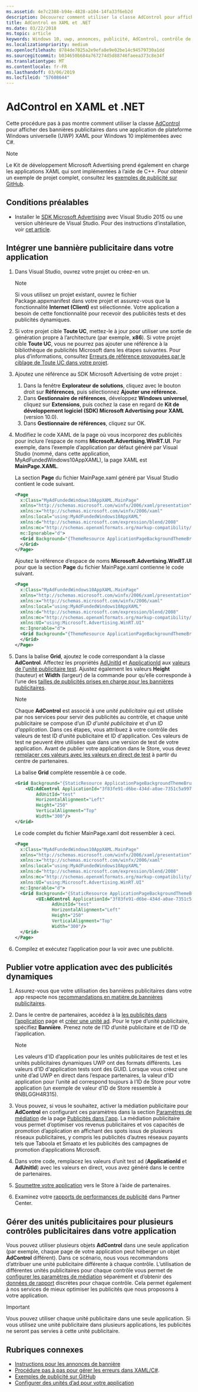 ```yaml
---
ms.assetid: 4e7c2388-b94e-4828-a104-14fa33f6eb2d
description: Découvrez comment utiliser la classe AdControl pour afficher des bannières publicitaires dans une application XAML pour Windows 10 (UWP).
title: AdControl en XAML et .NET
ms.date: 03/22/2018
ms.topic: article
keywords: Windows 10, uwp, annonces, publicité, AdControl, contrôle de publicité, XAML, .net, procédure pas à pas
ms.localizationpriority: medium
ms.openlocfilehash: 8784de7025a2e9efa8e9e02be14c94579730a1dd
ms.sourcegitcommit: b034650b684a767274d5d88746faeea373c8e34f
ms.translationtype: MT
ms.contentlocale: fr-FR
ms.lasthandoff: 03/06/2019
ms.locfileid: "57608644"
---
```

# <a name="adcontrol-in-xaml-and-net"></a>AdControl en XAML et .NET


Cette procédure pas à pas montre comment utiliser la classe [AdControl](https://docs.microsoft.com/uwp/api/microsoft.advertising.winrt.ui.adcontrol) pour afficher des bannières publicitaires dans une application de plateforme Windows universelle (UWP) XAML pour Windows 10 implémentées avec C#.

> [!NOTE]
> Le Kit de développement Microsoft Advertising prend également en charge les applications XAML qui sont implémentées à l’aide de C++. Pour obtenir un exemple de projet complet, consultez les [exemples de publicité sur GitHub](https://aka.ms/githubads).

## <a name="prerequisites"></a>Conditions préalables

* Installer le [SDK Microsoft Advertising](https://aka.ms/ads-sdk-uwp) avec Visual Studio 2015 ou une version ultérieure de Visual Studio. Pour des instructions d’installation, voir [cet article](install-the-microsoft-advertising-libraries.md).

## <a name="integrate-a-banner-ad-into-your-app"></a>Intégrer une bannière publicitaire dans votre application

1. Dans Visual Studio, ouvrez votre projet ou créez-en un.

    > [!NOTE]
    > Si vous utilisez un projet existant, ouvrez le fichier Package.appxmanifest dans votre projet et assurez-vous que la fonctionnalité **Internet (Client)** est sélectionnée. Votre application a besoin de cette fonctionnalité pour recevoir des publicités tests et des publicités dynamiques.

2. Si votre projet cible **Toute UC**, mettez-le à jour pour utiliser une sortie de génération propre à l’architecture (par exemple, **x86**). Si votre projet cible **Toute UC**, vous ne pourrez pas ajouter une référence à la bibliothèque de publicités Microsoft dans les étapes suivantes. Pour plus d’informations, consultez [Erreurs de référence provoquées par le ciblage de Toute UC dans votre projet](known-issues-for-the-advertising-libraries.md#reference_errors).

3. Ajoutez une référence au SDK Microsoft Advertising de votre projet :

    1. Dans la fenêtre **Explorateur de solutions**, cliquez avec le bouton droit sur **Références**, puis sélectionnez **Ajouter une référence.**
    2.  Dans **Gestionnaire de références**, développez **Windows universel**, cliquez sur **Extensions**, puis cochez la case en regard de **Kit de développement logiciel (SDK) Microsoft Advertising pour XAML** (version 10.0).
    3.  Dans **Gestionnaire de références**, cliquez sur OK.

4.  Modifiez le code XAML de la page où vous incorporez des publicités pour inclure l’espace de noms **Microsoft.Advertising.WinRT.UI**. Par exemple, dans l’exemple d’application par défaut généré par Visual Studio (nommé, dans cette application, MyAdFundedWindows10AppXAML), la page XAML est **MainPage.XAML**.

    La section **Page** du fichier MainPage.xaml généré par Visual Studio contient le code suivant.

    ``` xml
    <Page
      x:Class="MyAdFundedWindows10AppXAML.MainPage"
      xmlns="http://schemas.microsoft.com/winfx/2006/xaml/presentation"
      xmlns:x="http://schemas.microsoft.com/winfx/2006/xaml"
      xmlns:local="using:MyAdFundedWindows10AppXAML"
      xmlns:d="http://schemas.microsoft.com/expression/blend/2008"
      xmlns:mc="http://schemas.openxmlformats.org/markup-compatibility/2006"
      mc:Ignorable="d">
      <Grid Background="{ThemeResource ApplicationPageBackgroundThemeBrush}">
      </Grid>
    </Page>
    ```

    Ajoutez la référence d’espace de noms **Microsoft.Advertising.WinRT.UI** pour que la section **Page** du fichier MainPage.xaml contienne le code suivant.

    ``` xml
    <Page
      x:Class="MyAdFundedWindows10AppXAML.MainPage"
      xmlns="http://schemas.microsoft.com/winfx/2006/xaml/presentation"
      xmlns:x="http://schemas.microsoft.com/winfx/2006/xaml"
      xmlns:local="using:MyAdFundedWindows10AppXAML"
      xmlns:d="http://schemas.microsoft.com/expression/blend/2008"
      xmlns:mc="http://schemas.openxmlformats.org/markup-compatibility/2006"
      xmlns:UI="using:Microsoft.Advertising.WinRT.UI"
      mc:Ignorable="d">
      <Grid Background="{ThemeResource ApplicationPageBackgroundThemeBrush}">
      </Grid>
    </Page>
    ```

5. Dans la balise **Grid**, ajoutez le code correspondant à la classe **AdControl**. Affectez les propriétés [AdUnitId](https://docs.microsoft.com/uwp/api/microsoft.advertising.winrt.ui.adcontrol.adunitid) et [ApplicationId](https://docs.microsoft.com/uwp/api/microsoft.advertising.winrt.ui.adcontrol.applicationid) aux [valeurs de l'unité publicitaire test](set-up-ad-units-in-your-app.md#test-ad-units). Ajustez également les valeurs **Height** (hauteur) et **Width** (largeur) de la commande pour qu’elle corresponde à l’une des [tailles de publicités prises en charge pour les bannières publicitaires](supported-ad-sizes-for-banner-ads.md).

    > [!NOTE]
    > Chaque **AdControl** est associé à une *unité publicitaire* qui est utilisée par nos services pour servir des publicités au contrôle, et chaque unité publicitaire se compose d’un *ID d'unité publicitaire* et d'un *ID d'application*. Dans ces étapes, vous attribuez à votre contrôle des valeurs de test ID d’unité publicitaire et ID d'application. Ces valeurs de test ne peuvent être utilisées que dans une version de test de votre application. Avant de publier votre application dans le Store, vous devez [remplacer ces valeurs avec les valeurs en direct de test](#release) à partir du centre de partenaires.

    La balise **Grid** complète ressemble à ce code.

    ``` xml
    <Grid Background="{StaticResource ApplicationPageBackgroundThemeBrush}">
        <UI:AdControl ApplicationId="3f83fe91-d6be-434d-a0ae-7351c5a997f1"
            AdUnitId="test"
            HorizontalAlignment="Left"
            Height="250"
            VerticalAlignment="Top"
            Width="300"/>
    </Grid>
    ```

    Le code complet du fichier MainPage.xaml doit ressembler à ceci.

    ``` xml
    <Page
      x:Class="MyAdFundedWindows10AppXAML.MainPage"
      xmlns="http://schemas.microsoft.com/winfx/2006/xaml/presentation"
      xmlns:x="http://schemas.microsoft.com/winfx/2006/xaml"
      xmlns:local="using:MyAdFundedWindows10AppXAML"
      xmlns:d="http://schemas.microsoft.com/expression/blend/2008"
      xmlns:mc="http://schemas.openxmlformats.org/markup-compatibility/2006"
      xmlns:UI="using:Microsoft.Advertising.WinRT.UI"
      mc:Ignorable="d">
      <Grid Background="{StaticResource ApplicationPageBackgroundThemeBrush}">
            <UI:AdControl ApplicationId="3f83fe91-d6be-434d-a0ae-7351c5a997f1"
                  AdUnitId="test"
                  HorizontalAlignment="Left"
                  Height="250"
                  VerticalAlignment="Top"
                  Width="300"/>
      </Grid>
    </Page>
    ```

6.  Compilez et exécutez l’application pour la voir avec une publicité.

<span id="release" />

## <a name="release-your-app-with-live-ads"></a>Publier votre application avec des publicités dynamiques

1. Assurez-vous que votre utilisation des bannières publicitaires dans votre app respecte nos [recommandations en matière de bannières publicitaires](ui-and-user-experience-guidelines.md#guidelines-for-banner-ads).

2.  Dans le centre de partenaires, accédez à la [les publicités dans l’application](../publish/in-app-ads.md) page et [créer une unité ad](set-up-ad-units-in-your-app.md#live-ad-units). Pour le type d’unité publicitaire, spécifiez **Bannière**. Prenez note de l’ID d’unité publicitaire et de l’ID de l’application.
    > [!NOTE]
    > Les valeurs d'ID d’application pour les unités publicitaires de test et les unités publicitaires dynamiques UWP ont des formats différents. Les valeurs d’ID d'application tests sont des GUID. Lorsque vous créez une unité d’ad UWP en direct dans l’espace partenaires, la valeur d’ID application pour l’unité ad correspond toujours à l’ID de Store pour votre application (un exemple de valeur d’ID de Store ressemble à 9NBLGGH4R315).

3. Vous pouvez, si vous le souhaitez, activer la médiation publicitaire pour **AdControl** en configurant ces paramètres dans la section [Paramètres de médiation](../publish/in-app-ads.md#mediation) de la page [Publicités dans l'app](../publish/in-app-ads.md). La médiation publicitaire vous permet d’optimiser vos revenus publicitaires et vos capacités de promotion d’application en affichant des spots issus de plusieurs réseaux publicitaires, y compris les publicités d’autres réseaux payants tels que Taboola et Smaato et les publicités des campagnes de promotion d’applications Microsoft.

4.  Dans votre code, remplacez les valeurs d’unit test ad (**ApplicationId** et **AdUnitId**) avec les valeurs en direct, vous avez généré dans le centre de partenaires.

5.  [Soumettre votre application](../publish/app-submissions.md) vers le Store à l’aide de partenaires.

6.  Examinez votre [rapports de performances de publicité](../publish/advertising-performance-report.md) dans Partner Center.

<span id="manage" />

## <a name="manage-ad-units-for-multiple-ad-controls-in-your-app"></a>Gérer des unités publicitaires pour plusieurs contrôles publicitaires dans votre application

Vous pouvez utiliser plusieurs objets **AdControl** dans une seule application (par exemple, chaque page de votre application peut héberger un objet **AdControl** différent). Dans ce scénario, nous vous recommandons d’attribuer une unité publicitaire différente à chaque contrôle. L’utilisation de différentes unités publicitaires pour chaque contrôle vous permet de [configurer les paramètres de médiation](../publish/in-app-ads.md#mediation) séparément et d’obtenir des [données de rapport](../publish/advertising-performance-report.md) discrètes pour chaque contrôle. Cela permet également à nos services de mieux optimiser les publicités que nous proposons à votre application.

> [!IMPORTANT]
> Vous pouvez utiliser chaque unité publicitaire dans une seule application. Si vous utilisez une unité publicitaire dans plusieurs applications, les publicités ne seront pas servies à cette unité publicitaire.

## <a name="related-topics"></a>Rubriques connexes

* [Instructions pour les annonces de bannière](ui-and-user-experience-guidelines.md#guidelines-for-banner-ads)
* [Procédure pas à pas pour gérer les erreurs dans XAML/C#](error-handling-in-xamlc-walkthrough.md).
* [Exemples de publicité sur GitHub](https://aka.ms/githubads)
* [Configurer des unités d’ad pour votre application](set-up-ad-units-in-your-app.md)
